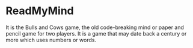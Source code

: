 # ReadMyMind
It is the Bulls and Cows game,  the old code-breaking mind or paper and pencil game for two players. It is a game that may date back a century or more which uses numbers or words.
